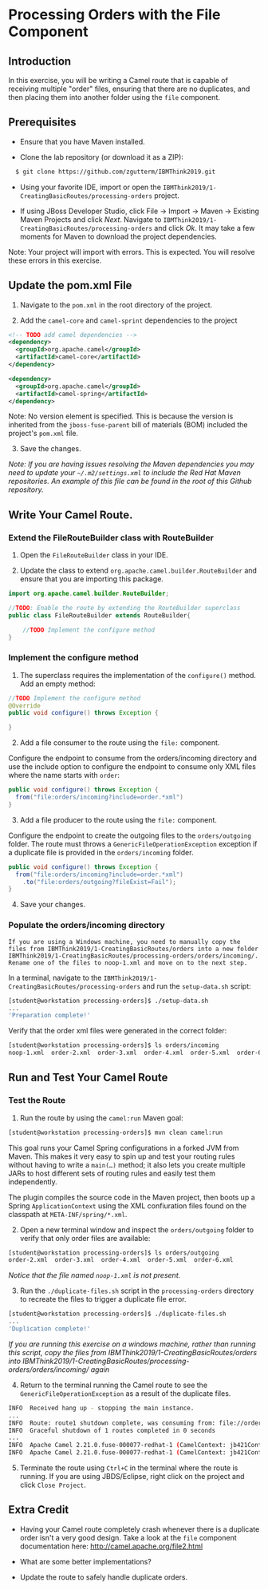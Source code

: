 # Processing Orders with the File Component

## Introduction
In this exercise, you will be writing a Camel route that is capable of receiving multiple "order" files, ensuring that there are no duplicates, and then placing them into another folder using the `file` component.

## Prerequisites
- Ensure that you have Maven installed.

- Clone the lab repository (or download it as a ZIP):
```sh
  $ git clone https://github.com/zgutterm/IBMThink2019.git
```
- Using your favorite IDE, import or open the `IBMThink2019/1-CreatingBasicRoutes/processing-orders` project.

- If using JBoss Developer Studio, click File -> Import -> Maven -> Existing
Maven Projects and click *Next*. Navigate to
`IBMThink2019/1-CreatingBasicRoutes/processing-orders` and click *Ok*. It may
take a few moments for Maven to download the project dependencies.

Note: Your project will import with errors. This is expected. You will resolve these errors in this exercise.

## Update the pom.xml File
1. Navigate to the `pom.xml` in the root directory of the project.

2. Add the `camel-core` and `camel-sprint` dependencies to the project

```xml
<!-- TODO add camel dependencies -->
<dependency>
  <groupId>org.apache.camel</groupId>
  <artifactId>camel-core</artifactId>
</dependency>

<dependency>
  <groupId>org.apache.camel</groupId>
  <artifactId>camel-spring</artifactId>
</dependency>
```

Note: No version element is specified. This is because the version is inherited
from the `jboss-fuse-parent` bill of materials (BOM) included the project's
`pom.xml` file.

3. Save the changes.

_Note: If you are having issues resolving the Maven dependencies you may need to_
_update your `~/.m2/settings.xml` to include the Red Hat Maven repositories._
_An example of this file can be found in the root of this Github repository._

## Write Your Camel Route.

### Extend the FileRouteBuilder class with RouteBuilder
1. Open the `FileRouteBuilder` class in your IDE.

2. Update the class to extend `org.apache.camel.builder.RouteBuilder` and ensure
that you are importing this package.

```java
import org.apache.camel.builder.RouteBuilder;

//TODO: Enable the route by extending the RouteBuilder superclass
public class FileRouteBuilder extends RouteBuilder{

    //TODO Implement the configure method
}

```


### Implement the configure method

1. The superclass requires the implementation of the `configure()` method.
Add an empty method:

```java
//TODO Implement the configure method
@Override
public void configure() throws Exception {

}
```

2. Add a file consumer to the route using the `file:` component.

Configure the endpoint to consume from the orders/incoming directory and use the
include option to configure the endpoint to consume only XML files where the
name starts with `order`:


```java
public void configure() throws Exception {
  from("file:orders/incoming?include=order.*xml")
}
```

3. Add a file producer to the route using the `file:` component.

Configure the endpoint to create the outgoing files to the `orders/outgoing`
folder. The route must throws a `GenericFileOperationException` exception if a
duplicate file is provided in the `orders/incoming` folder.

```java
public void configure() throws Exception {
  from("file:orders/incoming?include=order.*xml")
    .to("file:orders/outgoing?fileExist=Fail");
}
```

4. Save your changes.

### Populate the orders/incoming directory

``If you are using a Windows machine, you need to manually copy the files from IBMThink2019/1-CreatingBasicRoutes/orders into a new folder IBMThink2019/1-CreatingBasicRoutes/processing-orders/orders/incoming/. Rename one of the files to noop-1.xml and move on to the next step.``

In a terminal, navigate to the `IBMThink2019/1-CreatingBasicRoutes/processing-orders`
and run the `setup-data.sh` script:

```sh
[student@workstation processing-orders]$ ./setup-data.sh
...
'Preparation complete!'
```

Verify that the order xml files were generated in the correct folder:

```sh
[student@workstation processing-orders]$ ls orders/incoming
noop-1.xml  order-2.xml  order-3.xml  order-4.xml  order-5.xml  order-6.xml
```

## Run and Test Your Camel Route

### Test the Route

1. Run the route by using the `camel:run` Maven goal:
```sh
[student@workstation processing-orders]$ mvn clean camel:run
```

This goal runs your Camel Spring configurations in a forked JVM from Maven.
This makes it very easy to spin up and test your routing rules without having
to write a `main(…)` method; it also lets you create multiple JARs to host
different sets of routing rules and easily test them independently.

The plugin compiles the source code in the Maven project,
then boots up a Spring `ApplicationContext` using the XML confiuration files
found on the classpath at `META-INF/spring/*.xml`.

2. Open a new terminal window and inspect the `orders/outgoing` folder to verify
that only order files are available:
```sh
[student@workstation processing-orders]$ ls orders/outgoing
order-2.xml  order-3.xml  order-4.xml  order-5.xml  order-6.xml
```

_Notice that the file named `noop-1.xml` is not present._

3. Run the `./duplicate-files.sh` script in the `processing-orders` directory to
recreate the files to trigger a duplicate file error.
```sh
[student@workstation processing-orders]$ ./duplicate-files.sh
...
'Duplication complete!'
```

_If you are running this exercise on a windows machine, rather than running this script, copy the files from IBMThink2019/1-CreatingBasicRoutes/orders into IBMThink2019/1-CreatingBasicRoutes/processing-orders/orders/incoming/ again_

4. Return to the terminal running the Camel route to see the
`GenericFileOperationException` as a result of the duplicate files.
```sh
INFO  Received hang up - stopping the main instance.
...
INFO  Route: route1 shutdown complete, was consuming from: file://orders/incoming?include=order.*xml
INFO  Graceful shutdown of 1 routes completed in 0 seconds
...
INFO  Apache Camel 2.21.0.fuse-000077-redhat-1 (CamelContext: jb421Context) uptime 2 minutes
INFO  Apache Camel 2.21.0.fuse-000077-redhat-1 (CamelContext: jb421Context) is shutdown in 0.044 seconds
```

5. Terminate the route using `Ctrl+C` in the terminal where the route is
running. If you are using JBDS/Eclipse, right click on the project and
click `Close Project`.

## Extra Credit

- Having your Camel route completely crash whenever there is a duplicate order
isn't a very good design. Take a look at the `file` component documentation
here: http://camel.apache.org/file2.html

- What are some better implementations?

- Update the route to safely handle duplicate orders.
